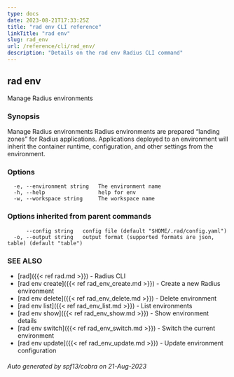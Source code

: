 ```yaml
---
type: docs
date: 2023-08-21T17:33:25Z
title: "rad env CLI reference"
linkTitle: "rad env"
slug: rad_env
url: /reference/cli/rad_env/
description: "Details on the rad env Radius CLI command"
---
```

## rad env

Manage Radius environments

### Synopsis

Manage Radius environments
Radius environments are prepared “landing zones” for Radius applications. Applications deployed to an environment will inherit the container runtime, configuration, and other settings from the environment.

### Options

```
  -e, --environment string   The environment name
  -h, --help                 help for env
  -w, --workspace string     The workspace name
```

### Options inherited from parent commands

```
      --config string   config file (default "$HOME/.rad/config.yaml")
  -o, --output string   output format (supported formats are json, table) (default "table")
```

### SEE ALSO

* [rad]({{< ref rad.md >}})	 - Radius CLI
* [rad env create]({{< ref rad_env_create.md >}})	 - Create a new Radius environment
* [rad env delete]({{< ref rad_env_delete.md >}})	 - Delete environment
* [rad env list]({{< ref rad_env_list.md >}})	 - List environments
* [rad env show]({{< ref rad_env_show.md >}})	 - Show environment details
* [rad env switch]({{< ref rad_env_switch.md >}})	 - Switch the current environment
* [rad env update]({{< ref rad_env_update.md >}})	 - Update environment configuration

###### Auto generated by spf13/cobra on 21-Aug-2023
